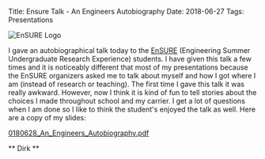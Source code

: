 Title: Ensure Talk - An Engineers Autobiography
Date: 2018-06-27
Tags: Presentations


![EnSURE Logo](https://www.egr.msu.edu/graduate/sites/default/files/content/ensure_logo.jpg)

I gave an autobiographical talk today to the [EnSURE](https://www.egr.msu.edu/graduate/ensure) (Engineering Summer Undergraduate Research Experience) students. I have given this talk a few times and it is noticeably different that most of my presentations because the EnSURE organizers asked me to talk about myself and how I got where I am (instead of research or teaching).  The first time I gave this talk it was really awkward.  However, now I think it is kind of fun to tell stories about the choices I made throughout school and my carrier.  I get a lot of questions when I am done so I like to think the student's enjoyed the talk as well.  Here are a copy of my slides:

[0180628_An_Engineers_Autobiography.pdf](./Images/20180628_An_Engineers_Autobiography.pdf)


** Dirk **

